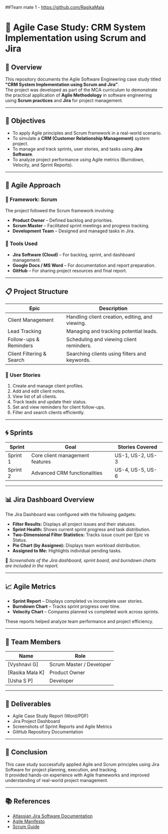 ##Team mate 1 - https://github.com/RasikaMala

# 🧩 Agile Case Study: CRM System Implementation using Scrum and Jira

## 📘 Overview
This repository documents the Agile Software Engineering case study titled **"CRM System Implementation using Scrum and Jira"**.  
The project was developed as part of the MCA curriculum to demonstrate the practical application of **Agile Methodology** in software engineering using **Scrum practices** and **Jira** for project management.

---

## 🚀 Objectives
- To apply Agile principles and Scrum framework in a real-world scenario.  
- To simulate a **CRM (Customer Relationship Management)** system project.  
- To manage and track sprints, user stories, and tasks using **Jira Software**.  
- To analyze project performance using Agile metrics (Burndown, Velocity, and Sprint Reports).

---

## 🧠 Agile Approach

### 🔹 Framework: Scrum
The project followed the Scrum framework involving:
- **Product Owner** – Defined backlog and priorities.  
- **Scrum Master** – Facilitated sprint meetings and progress tracking.  
- **Development Team** – Designed and managed tasks in Jira.

### 🔹 Tools Used
- **Jira Software (Cloud)** – For backlog, sprint, and dashboard management.  
- **Google Docs / MS Word** – For documentation and report preparation.  
- **GitHub** – For sharing project resources and final report.

---

## 📋 Project Structure

| Epic | Description |
|------|--------------|
| Client Management | Handling client creation, editing, and viewing. |
| Lead Tracking | Managing and tracking potential leads. |
| Follow-ups & Reminders | Scheduling and viewing client reminders. |
| Client Filtering & Search | Searching clients using filters and keywords. |

### 🧾 User Stories
1. Create and manage client profiles.  
2. Add and edit client notes.  
3. View list of all clients.  
4. Track leads and update their status.  
5. Set and view reminders for client follow-ups.  
6. Filter and search clients efficiently.

---

## 🌀 Sprints

| Sprint | Goal | Stories Covered |
|--------|------|-----------------|
| Sprint 1 | Core client management features | US-1, US-2, US-3 |
| Sprint 2 | Advanced CRM functionalities | US-4, US-5, US-6 |

---

## 📊 Jira Dashboard Overview

The Jira Dashboard was configured with the following gadgets:
- **Filter Results:** Displays all project issues and their statuses.  
- **Sprint Health:** Shows current sprint progress and task distribution.  
- **Two-Dimensional Filter Statistics:** Tracks issue count per Epic vs Status.  
- **Pie Chart (by Assignee):** Displays team workload distribution.  
- **Assigned to Me:** Highlights individual pending tasks.

📸 *Screenshots of the Jira dashboard, sprint board, and burndown charts are included in the report.*

---

## 📈 Agile Metrics
- **Sprint Report** – Displays completed vs incomplete user stories.  
- **Burndown Chart** – Tracks sprint progress over time.  
- **Velocity Chart** – Compares planned vs completed work across sprints.  

These reports helped analyze team performance and project efficiency.

---

## 👥 Team Members
| Name | Role |
|------|------|
| [Vyshnavi G] | Scrum Master / Developer |
| [Rasika Mala K] | Product Owner |
| [Usha S P] | Developer |

---

## 🧾 Deliverables
- Agile Case Study Report (Word/PDF)
- Jira Project Dashboard
- Screenshots of Sprint Reports and Agile Metrics
- GitHub Repository Documentation

---

## 🏁 Conclusion
This case study successfully applied Agile and Scrum principles using Jira Software for project planning, execution, and tracking.  
It provided hands-on experience with Agile frameworks and improved understanding of real-world project management.

---

## 📚 References
- [Atlassian Jira Software Documentation](https://www.atlassian.com/software/jira)
- [Agile Manifesto](https://agilemanifesto.org/)
- [Scrum Guide](https://scrumguides.org/)
